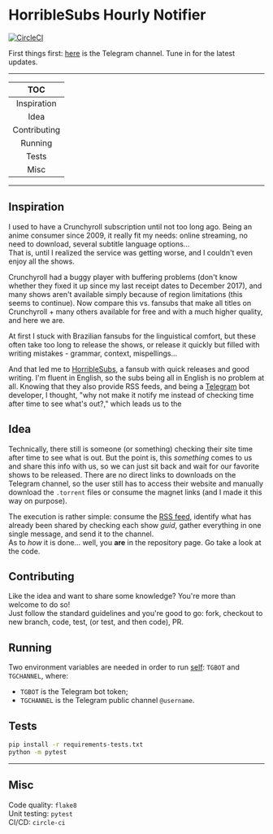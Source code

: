 # HorribleSubs Hourly Notifier
[![CircleCI](https://circleci.com/gh/Fawers/horriblesubs-hourly-notifier.svg?style=svg)](https://circleci.com/gh/Fawers/horriblesubs-hourly-notifier)

First things first: [here](https://t.me/horriblesubs_hourly_releases) is the Telegram channel.
Tune in for the latest updates.

***

| TOC |
|:---:|
| Inspiration |
| Idea |
| Contributing |
| Running |
| Tests |
| Misc |

***

## Inspiration
I used to have a Crunchyroll subscription until not too long ago. Being an anime consumer since
2009, it really fit my needs: online streaming, no need to download, several subtitle language
options...  
That is, until I realized the service was getting worse, and I couldn't even enjoy all the shows.

Crunchyroll had a buggy player with buffering problems (don't know whether they fixed it up
since my last receipt dates to December 2017), and many shows aren't available simply because of
region limitations (this seems to continue). Now compare this vs. fansubs that make all titles on
Crunchyroll + many others available for free and with a much higher quality, and here we are.

At first I stuck with Brazilian fansubs for the linguistical comfort, but these often take too
long to release the shows, or release it quickly but filled with writing mistakes - grammar,
context, mispellings...

And that led me to [HorribleSubs](https://horriblesubs.info), a fansub with quick releases and
good writing. I'm fluent in English, so the subs being all in English is no problem at all.
Knowing that they also provide RSS feeds, and being a
[Telegram](https://telegram.org) bot developer, I thought, "why not make it notify me instead of
checking time after time to see what's out?," which leads us to the

## Idea
Technically, there still is someone (or something) checking their site time after time to see
what is out. But the point is, this _something_ comes to us and share this info with us, so we
can just sit back and wait for our favorite shows to be released. There are no direct links to
downloads on the Telegram channel, so the user still has to access their website and manually
download the `.torrent` files or consume the magnet links (and I made it this way on purpose).

The execution is rather simple: consume the
[RSS feed](http://www.horriblesubs.info/rss.php?res=720), identify what has already been
shared by checking each show _guid_, gather everything in one single message, and send it to the channel.  
As to _how_ it is done... well, you **are** in the repository page. Go take a look at the code.

## Contributing
Like the idea and want to share some knowledge? You're more than welcome to do so!  
Just follow the standard guidelines and you're good to go:
fork, checkout to new branch, code, test, (or test, and then code), PR.

## Running
Two environment variables are needed in order to run [self](#): `TGBOT` and `TGCHANNEL`, where:

* `TGBOT` is the Telegram bot token;
* `TGCHANNEL` is the Telegram public channel `@username`.

## Tests
```sh
pip install -r requirements-tests.txt
python -m pytest
```

***

## Misc
Code quality: `flake8`  
Unit testing: `pytest`  
CI/CD: `circle-ci`
